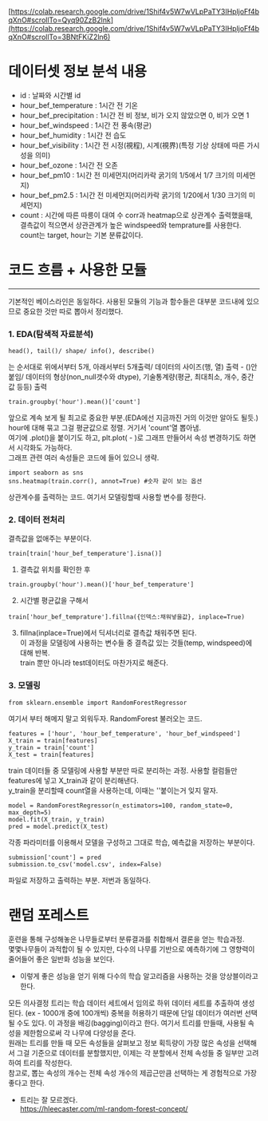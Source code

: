 [https://colab.research.google.com/drive/1Shif4v5W7wVLpPaTY3IHpljoFf4bqXnO#scrollTo=Qyq90ZzB2lnk](https://colab.research.google.com/drive/1Shif4v5W7wVLpPaTY3IHpljoFf4bqXnO#scrollTo=3BNtFKiZ2ln6)
# 데이터셋 정보 분석 내용
+ id : 날짜와 시간별 id
+ hour_bef_temperature : 1시간 전 기온
+ hour_bef_precipitation : 1시간 전 비 정보, 비가 오지 않았으면 0, 비가 오면 1
+ hour_bef_windspeed : 1시간 전 풍속(평균)
+ hour_bef_humidity : 1시간 전 습도
+ hour_bef_visibility : 1시간 전 시정(視程), 시계(視界)(특정 기상 상태에 따른 가시성을 의미)
+ hour_bef_ozone : 1시간 전 오존
+ hour_bef_pm10 : 1시간 전 미세먼지(머리카락 굵기의 1/5에서 1/7 크기의 미세먼지)
+ hour_bef_pm2.5 : 1시간 전 미세먼지(머리카락 굵기의 1/20에서 1/30 크기의 미세먼지)
+ count : 시간에 따른 따릉이 대여 수 
corr과 heatmap으로 상관계수 출력했을때, 결측값이 적으면서 상관관계가 높은 windspeed와 temprature를 사용한다.
count는 target, hour는 기본 분류값이다.

# 코드 흐름 + 사용한 모듈
---
기본적인 베이스라인은 동일하다. 사용된 모듈의 기능과 함수들은 대부분 코드내에 있으므로 중요한 것만 따로 뽑아서 정리했다.    
### 1. EDA(탐색적 자료분석)
```
head(), tail()/ shape/ info(), describe()      
```
는 순서대로 위에서부터 5개, 아래서부터 5개출력/ 데이터의 사이즈(행, 열) 출력 - ()안붙임/ 데이터의 형상(non_null갯수와 dtype), 기술통계량(평균, 최대최소, 개수, 중간값 등등) 출력
```
train.groupby('hour').mean()['count']
```
앞으로 계속 보게 될 최고로 중요한 부분.(EDA에선 지금까진 거의 이것만 알아도 될듯.)     
hour에 대해 묶고 그걸 평균값으로 정렬. 거기서 'count'열 뽑아냄.      
여기에 .plot()을 붙이기도 하고, plt.plot( - )로 그래프 만들어서 속성 변경하기도 하면서 시각화도 가능하다.     
그래프 관련 여러 속성들은 코드에 들어 있으니 생략.
```
import seaborn as sns
sns.heatmap(train.corr(), annot=True) #숫자 같이 보는 옵션
```
상관계수를 출력하는 코드. 여기서 모델링할때 사용할 변수를 정한다. 
### 2. 데이터 전처리
결측값을 없애주는 부분이다.
```
train[train['hour_bef_temperature'].isna()] 
```
1. 결측값 위치를 확인한 후
```
train.groupby('hour').mean()['hour_bef_temperature']
```
2. 시간별 평균값을 구해서
```
train['hour_bef_temprature'].fillna({인덱스:채워넣을값}, inplace=True)
```
3. fillna(inplace=True)에서 딕셔너리로 결측값 채워주면 된다.  
이 과정을 모델링에 사용하는 변수들 중 결측값 있는 것들(temp, windspeed)에 대해 반복.      
train 뿐만 아니라 test데이터도 마찬가지로 해준다.
### 3. 모델링
```
from sklearn.ensemble import RandomForestRegressor 
```
여기서 부터 해메지 말고 외워두자. RandomForest 불러오는 코드.
```
features = ['hour', 'hour_bef_temperature', 'hour_bef_windspeed']
X_train = train[features]
y_train = train['count']
X_test = train[features]
```
train 데이터들 중 모델링에 사용할 부분만 따로 분리하는 과정. 사용할 컬럼들만 features에 넣고 X_train과 같이 분리해낸다.   
y_train을 분리할때 count열을 사용하는데, 이때는 ''붙이는거 잊지 말자.   
```
model = RandomForestRegressor(n_estimators=100, random_state=0, max_depth=5)
model.fit(X_train, y_train)
pred = model.predict(X_test)
```
각종 파라미터를 이용해서 모델을 구성하고 그대로 학습, 예측값을 저장하는 부분이다.
```
submission['count'] = pred
submission.to_csv('model.csv', index=False)
```
파일로 저장하고 출력하는 부분. 저번과 동일하다. 

# 랜덤 포레스트
훈련을 통해 구성해놓은 나무들로부터 분류결과를 취합해서 결론을 얻는 학습과정.     
몇몇나무들이 과적합이 될 수 있지만, 다수의 나무를 기반으로 예측하기에 그 영향력이 줄어들어 좋은 일반화 성능을 보인다.      
+ 이렇게 좋은 성능을 얻기 위해 다수의 학습 알고리즘을 사용하는 것을 앙상블이라고 한다.     

모든 의사결정 트리는 학습 데이터 세트에서 임의로 하위 데이터 세트를 추출하여 생성된다. (ex - 1000개 중에 100개씩)
중복을 허용하기 때문에 단일 데이터가 여러번 선택될 수도 있다. 이 과정을 배깅(bagging)이라고 한다.
여기서 트리를 만들때, 사용될 속성을 제한함으로써 각 나무에 다양성을 준다.      
원래는 트리를 만들 때 모든 속성들을 살펴보고 정보 획득량이 가장 많은 속성을 선택해서 그걸 기준으로 데이터를 분할했지만, 이제는 각 분할에서 전체 속성들 중 일부만 고려하여 트리를 작성한다.     
참고로, 뽑는 속성의 개수는 전체 속성 개수의 제곱근만큼 선택하는 게 경험적으로 가장 좋다고 한다.

* 트리는 잘 모르겠다.    
https://hleecaster.com/ml-random-forest-concept/

